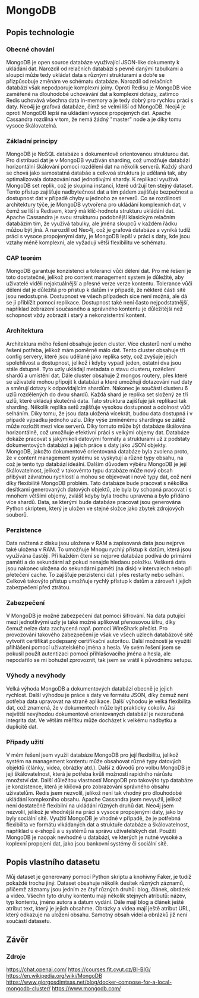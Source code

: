 # MongoDB

## Popis technologie

### Obecné chování
MongoDB je open source databáze využívající JSON-like dokumenty k ukládání dat. Narozdíl od relačních databází s pevně danými tabulkami a sloupci může tedy ukládat data s různými strukturami a dobře se přizpůsobuje změnám ve schématu databáze. Narozdíl od relačních databází však nepodporuje komplexní joiny. Oproti Redisu je MongoDB více zaměřené na dlouhodobé uchovávání dat a komplexní dotazy, zatímco Redis uchovává všechna data in-memory a je tedy dobrý pro rychlou práci s daty. Neo4j je grafová databáze, čímž se velmi liší od MongoDB. Neoj4 je oproti MongoDB lepší na ukládání vysoce propojených dat. Apache Cassandra rozdílná v tom, že nemá žádný "master" node a je díky tomu vysoce škálovatelná.

### Základní principy
MongoDB je NoSQL databáze s dokumentově orientovanou strukturou dat. Pro distribuci dat je v MongoDB využíván sharding, což umožňuje databázi horizontální škálování pomocí rozdělení dat na několik serverů. Každý shard se chová jako samostatná databáe a celkvoá struktura je udělaná tak, aby optimalizovala dotazování nad jednotlivými shardy. K replikaci využívá MongoDB set replik, což je skupina instancí, které udržují ten stejný dataset. Tento přístup zajišťuje nadbytečnost dat a tím pádem zajišťuje bezpečnost a dostupnost dat v případě chyby u jednoho ze serverů. Co se rozdílnosti architektury týče, je MongoDB vytvořena pro ukládání komplexních dat, v čemž se liší s Redisem, který má klíč-hodnota strukturu ukládání dat. Apache Cassandra je svou strukturou podobnější klasickým relačním databázím tím, že využívá tabulky, ale jména sloupců v každém řádku můžou být jiná. A narozdíl od Neo4j, což je grafová databáze a vyniká tudíž práci s vysoce propojenými daty, je MongoDB lepší v práci s daty, kde jsou vztahy méně komplexní, ale vyžadují větší flexibilitu ve schématu.

### CAP teorém
MongoDB garantuje konzistenci a toleranci vůči dělení dat. Pro mé řešení je toto dostatečné, jelikož pro content management system je důležité, aby uživatelé viděli nejaktuálnější a přesné verze verze kontentu. Tolerance vůči dělení dat je důležitá pro přístup k datům i v případě, že některé části sítě jsou nedostupné. Dostupnost ve všech případech sice není možná, ale dá se jí přiblížit pomocí replikace. Dostupnost také není často nejpodstatnější, například zobrazení současného a správného kontentu je důležitější než schopnost vždy zobrazit i starý a nekonzistentní kontent.

### Architektura
Architektura mého řešení obsahuje jeden cluster. Více clusterů není u mého řešení potřeba, jelikož mám poměrně málo dat. Tento cluster obsahuje tři config servery, které jsou udělané jako replika sety, což zvyšuje jejich spolehlivost a dostupnost, jelikož i kdyby vypadl jeden, ostatní dva jsou stále dstupné. Tyto uzly ukládají metadata o stavu clusteru, rozědlení shardů a umístění dat. Dále cluster obsahuje 2 mongos routery, přes které se uživatelé mohou připojit k databázi a které umožňují dotazování nad daty a směrují dotazy k odpovídajícím shardům. Nakonec je součástí clusteru 6 uzlů rozdělených do dvou shardů. Každá shard je replika set složený ze tří uzlů, které ukládají skutečná data. Tato struktura zajišťuje jak replikaci tak sharding. Několik replika setů zajišťuje vysokou dostupnost a odolnost vůči selháním. Díky tomu, že jsou data uložená vícekrát, budou data dostupná i v případě výpadku jednoho uzlu. Díky výše zmíněnému shardingu se zátěž může rozložit mezi více serverů. Díky tomuto může být databáze škálována horizontálně, což umožňuje efektivní práci s velkými objemy dat. Databáze dokáže pracovat s jakýmikoli datovými formáty a strukturami už z podstaty dokumentových databází a jejich práce s daty jako JSON objekty. MongoDB, jakožto dokumentově orientovaná databáze byla zvolena proto, že v content management systému se vyskytují a různé typy obsahu, na což je tento typ databází ideální. Dalším důvodem výběru MongoDB je její škálovatelnost, jelikož v takovémto typu databáze může nový obsah přibývat závratnou rychlostí a mohou se objevovat i nové typy dat, což není díky flexibilitě MongoDB problém. Tato databáze bude pracovat s několika desítkami generovaných datových objektů, ale byla by schopná pracovat i s mnohem většími objemy, zvlášť kdyby byla trochu upravena a bylo přidáno více shardů. Data, se kterými bude databáze pracovat jsou generována Python skriptem, který je uložen ve stejné složce jako zbytek zdrojových souborů.

### Perzistence
Data načtená z disku jsou uložena v RAM a zapisovaná data jsou nejprve také uložena v RAM. To umožňuje Mnogu rychlý přístup k datům, která jsou využívána častěji. Při každém čtení se nejprve databáze podívá do primární paměti a do sekundární až pokud nenajde hledaou položku. Veškerá data jsou nakonec uložena do sekundární paměti (na disk) v intervalech nebo při přetečení cache. To zajišťuje perzistenci dat i přes restarty nebo selhání. Celkově takovýto přístup umožňuje rychlý přístup k datům a zároveň i jejich zabezpečení před ztrátou.  

### Zabezpečení
V MongoDB je možné zabezpečení dat pomocí šifrování. Na data putující mezi jednotlivými uzly je také možné aplikovat přenosovou šifru, díky čemuž nelze data zachycená např. pomocí WireShark přečíst. Pro provozování takového zabezpečení je však ve všech uzlech databázové sítě vytvořit certifikát podepsaný certifikační autoritou. Další možností je využití přihlášení pomocí uživatelského jména a hesla. Ve svém řešení jsem se pokusil použít autentizaci pomocí přihlašovacího jména a hesla, ale nepodařilo se mi bohužel zprovoznit, tak jsem se vrátil k původnímu setupu.

### Výhody a nevýhody
Velká výhoda MongoDB a dokumentových databází obecně je jejich rychlost. Další výhodou je práce s daty ve formátu JSON, díky čemuž není potřeba data upravovat na straně aplikace. Další výhodou je velká flexibilita dat, což znamená, že v dokumentech může být prakticky cokoliv. Asi největší nevýhodou dokumentově orientovaných databází je nezaručená integrita dat. Ve větším měřítku může docházet k velkému nadbytku a duplicitě dat.

### Případy užití
V mém řešení jsem využil databáze MongoDB pro její flexibilitu, jelikož systém na management kontentu může obsahovat různé typy datových objektů (články, videa, obrázky atd.). Další z důvodů pro volbu MongoDB je její škálovatelnost, která je potřeba kvůli možnosti rapidního nárůstu množství dat. Další důležitou vlastností MongoDB pro takovýto typ databáze je konzistence, která je klíčová pro zobrazování správného obsahu uživatelům. Redis jsem nezvolil, jelikož není tak vhodný pro dlouhodobé ukládání komplexního obsahu. Apache Cassandra jsem nevyužil, jelikož není dostatečně flexibilní na ukládání různých druhů dat. Neo4j jsem nezvolil, jelikož je vhodnější na práci s vysoce propojenými daty, jako by byly sociální sítě. Využití MongoDB je vhodné v případě, že je potřebná flexibilita ve formátu vlkádaných dat a struktuře databáze a škálovatelnost, například u e-shopů a u systémů na správu uživatelských dat. Použití MongoDB je naopak nevhodné u databází, ve kterých je nutné vysoké a koplexní propojení dat, jako jsou bankovní systémy či sociální sítě.

## Popis vlastního datasetu
Můj dataset je generovaný pomocí Python skriptu a knohivny Faker, je tudíž pokaždé trochu jiný. Dataset obsahuje několik desítek různých záznamů, přičemž záznamy jsou jedním ze čtyř různých druhů: blog, článek, obrázek a video. Všechn tyto druhy kontentu mají několik stejných atributů: název, typ kontentu, jméno autora a datum vydání. Dále mají blog a článek ještě atribut text, který je jejich obsahme. Obrázky a videa mají ještě atribut URL, který odkazuje na uložení obsahu. Samotný obsah videí a obrázků již není součástí datasetu.

## Závěr

### Zdroje
https://chat.openai.com/
https://courses.fit.cvut.cz/BI-BIG/
https://en.wikipedia.org/wiki/MongoDB
https://www.giorgosdimtsas.net/blog/docker-compose-for-a-local-mongodb-cluster/
https://www.mongodb.com/
